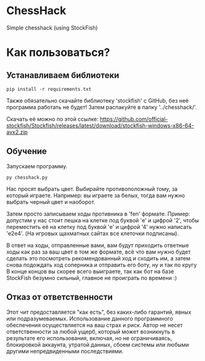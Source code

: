 # ChessHack

Simple chesshack (using StockFish)

# Как пользоваться?

## Устанавливаем библиотеки

```
pip install -r requirements.txt
```
Также обязательно скачайте библиотеку 'stockfish' с GitHub, без неё программа работать не будет! Затем распакуйте в папку '../chesshack/'.

Скачать её можно по этой ссылке: https://github.com/official-stockfish/Stockfish/releases/latest/download/stockfish-windows-x86-64-avx2.zip

## Обучение

Запускаем программу.
```
py chesshack.py
```
Нас просят выбрать цвет. Выбирайте противоположный тому, за который играете.
Например: вы играете за белых, тогда вам нужно выбрать черный цвет и наоборот.

Затем просто записываем ходы противника в 'fen' формате.
Пример: допустим у нас стоит пешка на клетке под буквой 'e' и цифрой '2', чтобы переместить её на клетку под буквой 'e' и цифрой '4' нужно написать 'e2e4'.
(На игровых щахматных сайтах все клеточки подписаны).

В ответ на ходы, отправленные вами, вам будут приходить ответные ходы как раз за ваш цвет в том же формате, всё что вам нужно будет сделать это посмотреть рекомендованный ход и сходить им, а затем снова подождать ход соперника и отправить его боту, ну и так по кругу
В конце концов вы скорее всего выиграете, так как бот на базе StockFish безумно сильный, главное не проиграть по времени :)

## Отказ от ответственности

Этот чит предоставляется "как есть", без каких-либо гарантий, явных или подразумеваемых. Использование данного программного обеспечения осуществляется на ваш страх и риск. Автор не несет ответственности за любой ущерб, который может возникнуть в результате его использования, включая, но не ограничиваясь, блокировкой аккаунта, утратой данных, сбоем системы или любыми другими непредвиденными последствиями.
